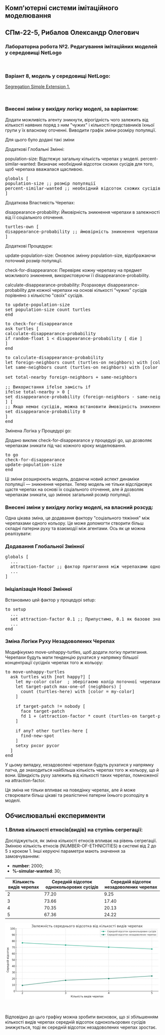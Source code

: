 ## Комп'ютерні системи імітаційного моделювання

## СПм-22-5, **Рибалов Олександр Олегович**

### Лабораторна робота №**2**. Редагування імітаційних моделей у середовищі NetLogo

<br>

### Варіант 8, модель у середовищі NetLogo:

[Segregation Simple Extension 1.](http://www.netlogoweb.org/launch#http://www.netlogoweb.org/assets/modelslib/IABM%20Textbook/chapter%203/Segregation%20Extensions/Segregation%20Simple%20Extension%201.nlogo)

<br>

### Внесені зміни у вихідну логіку моделі, за варіантом:

Додати можливість агенту зникнути, вірогідність чого залежить від кількості наявних поряд з ним "чужих" і кількості представників їхньої групи у їх власному оточенні. Виводити графік зміни розміру популяції.

Для цього було додані такі зміни

Додаткові Глобальні Змінні:

population-size: Відстежує загальну кількість черепах у моделі.
percent-similar-wanted: Визначає необхідний відсоток схожих сусідів для того, щоб черепаха вважалася щасливою.

<pre>
globals [
population-size ;; розмір популяції
percent-similar-wanted ;; необхідний відсоток схожих сусідів для щастя
]
</pre>

Додаткова Властивість Черепах:

disappearance-probability: Ймовірність зникнення черепахи в залежності від її соціального оточення.

<pre>
turtles-own [
disappearance-probability ;; ймовірність зникнення черепахи
]
</pre>

Додаткові Процедури:

update-population-size: Оновлює змінну population-size, відображаючи поточний розмір популяції.

check-for-disappearance: Перевіряє кожну черепаху на предмет можливого зникнення, використовуючи її disappearance-probability.

calculate-disappearance-probability: Розраховує disappearance-probability для кожної черепахи на основі кількості "чужих" сусідів порівняно з кількістю "своїх" сусідів.

<pre>
to update-population-size
set population-size count turtles
end
</pre>

<pre>
to check-for-disappearance
ask turtles [
calculate-disappearance-probability
if random-float 1 < disappearance-probability [ die ]
]
end
</pre>

<pre>
to calculate-disappearance-probability
let foreign-neighbors count (turtles-on neighbors) with [color != [color] of myself]
let same-neighbors count (turtles-on neighbors) with [color = [color] of myself]

set total-nearby foreign-neighbors + same-neighbors

;; Використання ifelse замість if
ifelse total-nearby > 0 [
set disappearance-probability (foreign-neighbors - same-neighbors) / total-nearby
] [
;; Якщо немає сусідів, можна встановити ймовірність зникнення як 0 або будь-яке інше базове значення
set disappearance-probability 0
]
end
</pre>

Змінена Логіка у Процедурі go:

Додано виклик check-for-disappearance у процедурі go, що дозволяє черепахам зникати під час кожного кроку моделювання.

<pre>
to go
check-for-disappearance
update-population-size
end
</pre>

Ці зміни розширюють модель, додаючи новий аспект динаміки популяції — зникнення черепах. Тепер модель не тільки відслідковує щастя черепах на основі їх соціального оточення, але й дозволяє черепахам зникати, що змінює загальний розмір популяції.

### Внесені зміни у вихідну логіку моделі, на власний розсуд:

Одна цікава зміна, це додавання фактору "соціального тяжіння" між черепахами одного кольору. Це може допомогти створити більш складні патерни руху та взаємодії між агентами. Ось як це можна реалізувати:

### Додавання Глобальної Змінної

<pre>
globals [
  ...
  attraction-factor ;; фактор притягання між черепахами одного кольору
  ...
]
</pre>

### Ініціалізація Нової Змінної

Встановимо цей фактор у процедурі setup:

<pre>
to setup
  ...
  set attraction-factor 0.1 ;; Припустимо, 0.1 як базове значення
  ...
end
</pre>

### Зміна Логіки Руху Незадоволених Черепах

Модифікуємо move-unhappy-turtles, щоб додати логіку притягання. Черепахи будуть мати тенденцію рухатися у напрямку більшої концентрації сусідніх черепах того ж кольору:

<pre>
to move-unhappy-turtles
  ask turtles with [not happy?] [
    let my-color color  ; зберігаємо колір поточної черепахи
    let target-patch max-one-of (neighbors) [
      count (turtles-here) with [color = my-color]
    ]

    if target-patch != nobody [
      face target-patch
      fd 1 + (attraction-factor * count (turtles-on target-patch) with [color = my-color])
    ]

    if any? other turtles-here [
      find-new-spot
    ]
    setxy pxcor pycor
  ]
end
</pre>

У цьому випадку, незадоволені черепахи будуть рухатися у напрямку патча, де знаходиться найбільша кількість черепах того ж кольору, що й вони. Швидкість руху залежить від кількості таких черепах, помноженої на attraction-factor.

Ця зміна не тільки впливає на поведінку черепах, але й може створювати більш цікаві та реалістичні патерни їхнього розподілу в моделі.

## Обчислювальні експерименти

### 1.Вплив кількості етносів(видів) на ступінь сегрегації:

Досліджується, як зміна кількості етносів впливає на рівень сегрегації.
Змінюю кількість етносів (NUMBER-OF-ETHNICITIES) в системі від 2 до 5 з кроком 1.
Інші керуючі параметри мають значення за замовчуванням:

-   **number**: 2000;
-   **%-simular-wanted**: 30;

<table>
<thead>
<tr><th>Кількисть видів черепах</th><th>Середній відсоток однокольорових сусідів</th><th>Середній відсоток незадоволених черепах</th></tr>
</thead>
<tbody>
<tr><td>2</td><td>77.20</td><td>9.25</td></tr>
<tr><td>3</td><td>73.66</td><td>17.40</td></tr>
<tr><td>4</td><td>70.35</td><td>20.13</td></tr>
<tr><td>5</td><td>67.36</td><td>24.22</td></tr>
</tbody>
</table>

![Кількисть видів черепах відносно параметра "Середній відсоток однокольорових сусідів"](Task2.1.png)

<br>

Відповідно до цьго графіку можна зробити висновок, що зі збільшенням кількості видів черепах середній відсоток однокольорових сусідів знижується, тоді як середній відсоток незадоволених черепах зростає.
